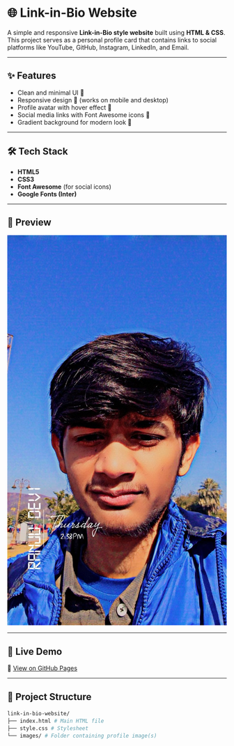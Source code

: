 # 🌐 Link-in-Bio Website

A simple and responsive **Link-in-Bio style website** built using **HTML & CSS**.  
This project serves as a personal profile card that contains links to social platforms like YouTube, GitHub, Instagram, LinkedIn, and Email.

---

## ✨ Features
- Clean and minimal UI 🎨
- Responsive design 📱 (works on mobile and desktop)
- Profile avatar with hover effect 👤
- Social media links with Font Awesome icons 🔗
- Gradient background for modern look 🌈

---

## 🛠️ Tech Stack
- **HTML5**
- **CSS3**
- **Font Awesome** (for social icons)
- **Google Fonts (Inter)**

---

## 📸 Preview
![Website Screenshot](images/profile.jpg)

---

## 🚀 Live Demo
🔗 [View on GitHub Pages](https://ctcrahul.github.io/link-in-bio-website/)

---

## 📂 Project Structure
```bash
link-in-bio-website/
├── index.html # Main HTML file
├── style.css # Stylesheet
└── images/ # Folder containing profile image(s)
